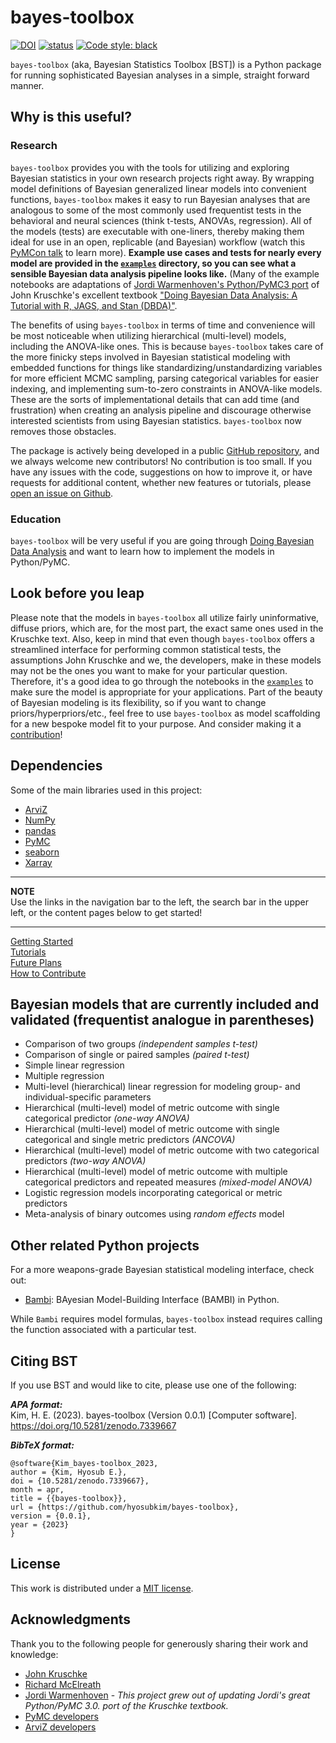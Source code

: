# bayes-toolbox 

[![DOI](https://zenodo.org/badge/553182204.svg)](https://zenodo.org/badge/latestdoi/553182204)
[![status](https://joss.theoj.org/papers/1b7b8068a329b547e28d00da0ad790b2/status.svg)](https://joss.theoj.org/papers/1b7b8068a329b547e28d00da0ad790b2)
[![Code style: black](https://img.shields.io/badge/code%20style-black-000000.svg)](https://github.com/psf/black)

`bayes-toolbox` (aka, Bayesian Statistics Toolbox [BST]) is a Python package for running sophisticated Bayesian analyses in a simple, straight forward manner. 

## Why is this useful?

### Research
`bayes-toolbox` provides you with the tools for utilizing and exploring Bayesian statistics in your own research projects right away. By wrapping model definitions of Bayesian generalized linear models into convenient functions, `bayes-toolbox` makes it easy to run Bayesian analyses that are analogous to some of the most commonly used frequentist tests in the behavioral and neural sciences (think t-tests, ANOVAs, regression). All of the models (tests) are executable with one-liners, thereby making them ideal for use in an open, replicable (and Bayesian) workflow (watch this [PyMCon talk](https://www.youtube.com/watch?v=ElfToZ9EBpM) to learn more). **Example use cases and tests for nearly every model are provided in the [`examples`](https://github.com/hyosubkim/bayes-toolbox/tree/main/examples) directory, so you can see what a sensible Bayesian data analysis pipeline looks like.** (Many of the example notebooks are adaptations of [Jordi Warmenhoven's Python/PyMC3 port](https://github.com/JWarmenhoven/DBDA-python) of John Kruschke's excellent textbook ["Doing Bayesian Data Analysis: A Tutorial with R, JAGS, and Stan (DBDA)"](https://sites.google.com/site/doingbayesiandataanalysis/home?authuser=0).

The benefits of using `bayes-toolbox` in terms of time and convenience will be most noticeable when utilizing hierarchical (multi-level) models, including the ANOVA-like ones. This is because `bayes-toolbox` takes care of the more finicky steps involved in Bayesian statistical modeling with embedded functions for things like standardizing/unstandardizing variables for more efficient MCMC sampling, parsing categorical variables for easier indexing, and implementing sum-to-zero constraints in ANOVA-like models. These are the sorts of implementational details that can add time (and frustration) when creating an analysis pipeline and discourage otherwise interested scientists from using Bayesian statistics. `bayes-toolbox` now removes those obstacles. 

The package is actively being developed in a public [GitHub repository](https://github.com/hyosubkim/bayes-toolbox), and we always welcome new contributors! No contribution is too small. If you have any issues with the code, suggestions on how to improve it, or have requests for additional content, whether new features or tutorials, please [open an issue on Github](https://github.com/hyosubkim/bayes-toolbox/issues). 

### Education
`bayes-toolbox` will be very useful if you are going through [Doing Bayesian Data Analysis](https://sites.google.com/site/doingbayesiandataanalysis/home?authuser=0) and want to learn how to implement the models in Python/PyMC. 

## Look before you leap
Please note that the models in `bayes-toolbox` all utilize fairly uninformative, diffuse priors, which are, for the most part, the exact same ones used in the Kruschke text. Also, keep in mind that even though `bayes-toolbox` offers a streamlined interface for performing common statistical tests, the assumptions John Kruschke and we, the developers, make in these models may not be the ones you want to make for your particular question. Therefore, it's a good idea to go through the notebooks in the [`examples`](https://github.com/hyosubkim/bayes-toolbox/tree/main/examples) to make sure the model is appropriate for your applications. Part of the beauty of Bayesian modeling is its flexibility, so if you want to change priors/hyperpriors/etc., feel free to use `bayes-toolbox` as model scaffolding for a new bespoke model fit to your purpose. And consider making it a [contribution](https://hyosubkim.github.io/bayes-toolbox/how-to-contribute/)! 

## Dependencies
Some of the main libraries used in this project:

- [ArviZ](https://arviz-devs.github.io/arviz/)
- [NumPy](https://numpy.org/)
- [pandas](https://pandas.pydata.org/)
- [PyMC](https://www.pymc.io/welcome.html)
- [seaborn](https://seaborn.pydata.org/)
- [Xarray](https://docs.xarray.dev/en/stable/)

---
**NOTE**      
Use the links in the navigation bar to the left, the search bar in the upper left, or the content pages below to get started!  

---
[Getting Started](https://hyosubkim.github.io/bayes-toolbox/getting-started/)  
[Tutorials](https://hyosubkim.github.io/bayes-toolbox/tutorials/)  
[Future Plans](https://hyosubkim.github.io/bayes-toolbox/future-plans/)     
[How to Contribute](https://hyosubkim.github.io/bayes-toolbox/how-to-contribute/)

## Bayesian models that are currently included and validated (frequentist analogue in parentheses)
- Comparison of two groups *(independent samples t-test)*
- Comparison of single or paired samples *(paired t-test)*
- Simple linear regression
- Multiple regression
- Multi-level (hierarchical) linear regression for modeling group- and individual-specific parameters
- Hierarchical (multi-level) model of metric outcome with single categorical predictor *(one-way ANOVA)*
- Hierarchical (multi-level) model of metric outcome with single categorical and single metric predictors *(ANCOVA)*
- Hierarchical (multi-level) model of metric outcome with two categorical predictors *(two-way ANOVA)*
- Hierarchical (multi-level) model of metric outcome with multiple categorical predictors and repeated measures *(mixed-model ANOVA)*
- Logistic regression models incorporating categorical or metric predictors
- Meta-analysis of binary outcomes using *random effects* model

## Other related Python projects 
For a more weapons-grade Bayesian statistical modeling interface, check out:  

- [Bambi](https://github.com/bambinos/bambi): BAyesian Model-Building Interface (BAMBI) in Python.

While `Bambi` requires model formulas, `bayes-toolbox` instead requires calling the function associated with a particular test. 

## Citing BST
If you use BST and would like to cite, please use one of the following:

***APA format:***  
    Kim, H. E. (2023). bayes-toolbox (Version 0.0.1) [Computer software]. https://doi.org/10.5281/zenodo.7339667
    
***BibTeX format:***
```
@software{Kim_bayes-toolbox_2023,
author = {Kim, Hyosub E.},
doi = {10.5281/zenodo.7339667},
month = apr,
title = {{bayes-toolbox}},
url = {https://github.com/hyosubkim/bayes-toolbox},
version = {0.0.1},
year = {2023}
}
```

## License
This work is distributed under a [MIT license](https://github.com/hyosubkim/bayesian-statistics-toolbox/blob/main/LICENSE). 

## Acknowledgments
Thank you to the following people for generously sharing their work and knowledge:  
- [John Kruschke](https://jkkweb.sitehost.iu.edu/)  
- [Richard McElreath](https://xcelab.net/rm/)  
- [Jordi Warmenhoven](https://github.com/JWarmenhoven) - *This project grew out of updating Jordi's great Python/PyMC 3.0. port of the Kruschke textbook.*   
- [PyMC developers](https://github.com/pymc-devs/pymc)  
- [ArviZ developers](https://www.arviz.org/en/latest/our_team.html)  



